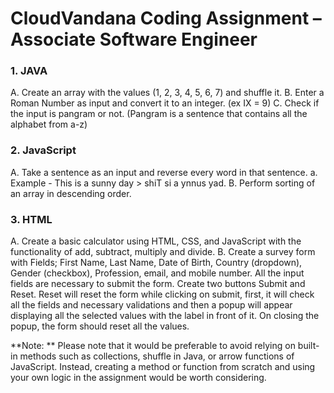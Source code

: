 # CloudVandana Coding Assignment – Associate Software Engineer

### 1. JAVA
A. Create an array with the values (1, 2, 3, 4, 5, 6, 7) and shuffle it.
B. Enter a Roman Number as input and convert it to an integer. (ex IX = 9)
C. Check if the input is pangram or not. (Pangram is a sentence that contains all the alphabet from a-z)
### 2. JavaScript
A. Take a sentence as an input and reverse every word in that sentence.
a. Example - This is a sunny day > shiT si a ynnus yad.
B. Perform sorting of an array in descending order.
### 3. HTML
A. Create a basic calculator using HTML, CSS, and JavaScript with the functionality of add, subtract, multiply and divide.
B. Create a survey form with Fields; First Name, Last Name, Date of Birth, Country (dropdown), Gender (checkbox), Profession, email, and mobile number. 
All the input fields are necessary to submit the form. Create two buttons Submit and Reset. Reset will reset the form while clicking on submit, first, it will check all the fields and necessary validations and then a popup will appear displaying all the selected values with the label in front of it. On closing the popup, the form should reset all the values.


**Note: ** Please note that it would be preferable to avoid relying on built-in methods such as collections, shuffle in Java, or arrow functions of JavaScript. Instead, creating a method or function from scratch and using your own logic in the assignment would be worth considering.